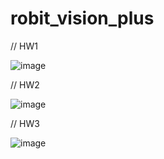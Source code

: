 # robit_vision_plus
// HW1

![image](https://github.com/user-attachments/assets/3728e822-20d3-49c0-98ae-fc2fae4ea905)



// HW2

![image](https://github.com/user-attachments/assets/42f6d35f-1704-4a45-9b03-9037681c98d8)



// HW3

![image](https://github.com/user-attachments/assets/da4b884c-aa79-4d75-b9be-555ff0b9159b)
